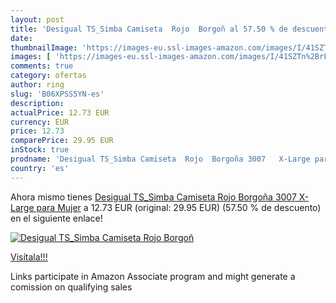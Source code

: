 ```yaml
---
layout: post
title: 'Desigual TS_Simba Camiseta  Rojo  Borgoñ al 57.50 % de descuento'
date: 
thumbnailImage: 'https://images-eu.ssl-images-amazon.com/images/I/41SZTn%2BrFAL._SL200_.jpg'
images: [ 'https://images-eu.ssl-images-amazon.com/images/I/41SZTn%2BrFAL._SL200_.jpg' ]
comments: true
category: ofertas
author: ring
slug: 'B06XPSS5YN-es'
description:
actualPrice: 12.73 EUR
currency: EUR
price: 12.73
comparePrice: 29.95 EUR
inStock: true
prodname: 'Desigual TS_Simba Camiseta  Rojo  Borgoña 3007   X-Large para Mujer'
country: 'es'
---
```


Ahora mismo tienes [Desigual TS_Simba Camiseta  Rojo  Borgoña 3007   X-Large para Mujer](https://www.amazon.es/dp/B06XPSS5YN/?tag=tolees-21) a 12.73 EUR (original: 29.95 EUR) (57.50 %  de descuento) en el siguiente enlace!

[![Desigual TS_Simba Camiseta  Rojo  Borgoñ](https://images-eu.ssl-images-amazon.com/images/I/41SZTn%2BrFAL._SL200_.jpg)](https://www.amazon.es/dp/B06XPSS5YN/?tag=tolees-21)

[Visítala!!!](https://www.amazon.es/dp/B06XPSS5YN/?tag=tolees-21)

Links participate in Amazon Associate program and might generate a comission on qualifying sales
